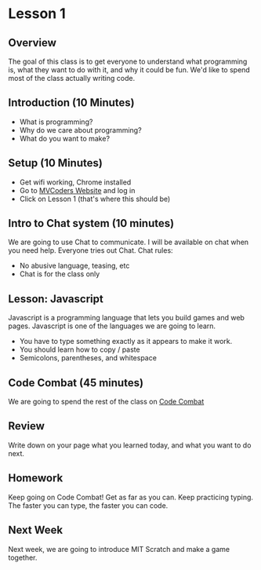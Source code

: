 # Lesson 1

## Overview
The goal of this class is to get everyone to understand what programming is, what they want to do with it, and why it could be fun.  We'd like to spend most of the class actually writing code.

## Introduction (10 Minutes)
* What is programming?
* Why do we care about programming?
* What do you want to make?

## Setup (10 Minutes)
* Get wifi working, Chrome installed
* Go to [MVCoders Website](http://mvcodeclub.azurewebsites.net) and log in
* Click on Lesson 1 (that's where this should be)

## Intro to Chat system (10 minutes)
We are going to use Chat to communicate.  I will be available on chat when you need help.
Everyone tries out Chat.
Chat rules:
* No abusive language, teasing, etc
* Chat is for the class only

## Lesson: Javascript
Javascript is a programming language that lets you build games and web pages.  Javascript is one of the languages we are going to learn.

* You have to type something exactly as it appears to make it work.
* You should learn how to copy / paste
* Semicolons, parentheses, and whitespace

## Code Combat (45 minutes)
We are going to spend the rest of the class on [Code Combat](http://codecombat.com) 

## Review 
Write down on your page what you learned today, and what you want to do next.

## Homework
Keep going on Code Combat!  Get as far as you can.  Keep practicing typing.  The faster you can type, the faster you can code.

## Next Week
Next week, we are going to introduce MIT Scratch and make a game together.

